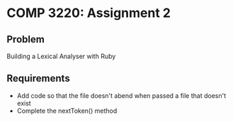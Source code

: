 # COMP 3220: Assignment 2
## Problem
Building a Lexical Analyser with Ruby

## Requirements
- Add code so that the file doesn't abend when passed a file that doesn't exist
- Complete the nextToken() method
